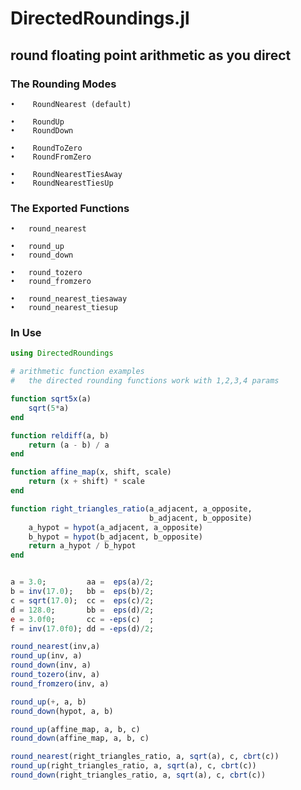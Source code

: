 # DirectedRoundings.jl

## round floating point arithmetic as you direct



### The Rounding Modes

    •    RoundNearest (default)

    •    RoundUp
    •    RoundDown
        
    •    RoundToZero
    •    RoundFromZero

    •    RoundNearestTiesAway
    •    RoundNearestTiesUp
    
### The Exported Functions

    •   round_nearest
    
    •   round_up
    •   round_down 
    
    •   round_tozero
    •   round_fromzero
    
    •   round_nearest_tiesaway
    •   round_nearest_tiesup

### In Use

```julia
using DirectedRoundings

# arithmetic function examples
#   the directed rounding functions work with 1,2,3,4 params

function sqrt5x(a)
    sqrt(5*a)
end

function reldiff(a, b)
    return (a - b) / a
end

function affine_map(x, shift, scale)
    return (x + shift) * scale
end

function right_triangles_ratio(a_adjacent, a_opposite, 
                               b_adjacent, b_opposite)
    a_hypot = hypot(a_adjacent, a_opposite)
    b_hypot = hypot(b_adjacent, b_opposite)
    return a_hypot / b_hypot
end


a = 3.0;         aa =  eps(a)/2;
b = inv(17.0);   bb =  eps(b)/2;
c = sqrt(17.0);  cc =  eps(c)/2;
d = 128.0;       bb =  eps(d)/2;
e = 3.0f0;       cc = -eps(c)  ;
f = inv(17.0f0); dd = -eps(d)/2;

round_nearest(inv,a)
round_up(inv, a)
round_down(inv, a)
round_tozero(inv, a)
round_fromzero(inv, a)

round_up(+, a, b)
round_down(hypot, a, b)

round_up(affine_map, a, b, c)
round_down(affine_map, a, b, c)

round_nearest(right_triangles_ratio, a, sqrt(a), c, cbrt(c))
round_up(right_triangles_ratio, a, sqrt(a), c, cbrt(c))
round_down(right_triangles_ratio, a, sqrt(a), c, cbrt(c))

